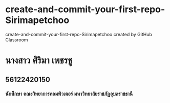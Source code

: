 # create-and-commit-your-first-repo-Sirimapetchoo
create-and-commit-your-first-repo-Sirimapetchoo created by GitHub Classroom
# นางสาว  ศิริมา  เพชรชู
## 56122420150
### นักศึกษา คณะวิทยาการคอมพิวเตอร์ มหาวิทยาลัยราชภัฏอุบลราชธานี 



